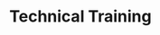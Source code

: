 ---
layout: training
title: Technical Training
permalink: /our-solutions/technical-training
description: 
og_image_url: /assets/img/photos/opengraph/axops-technologies-og-image-v1.jpg
---